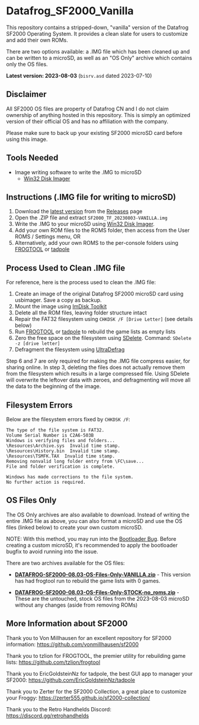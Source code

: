 # Datafrog_SF2000_Vanilla
This repository contains a stripped-down, "vanilla" version of the Datafrog SF2000 Operating System. It provides a clean slate for users to customize and add their own ROMs.

There are two options available: a .IMG file which has been cleaned up and can be written to a microSD, as well as an "OS Only" archive which contains only the OS files.

**Latest version: 2023-08-03** (`bisrv.asd` dated 2023-07-10)

## Disclaimer
All SF2000 OS files are property of Datafrog CN and I do not claim ownership of anything hosted in this repository. This is simply an optimized version of their official OS and has no affiliation with the company.

Please make sure to back up your existing SF2000 microSD card before using this image.

## Tools Needed
- Image writing software to write the .IMG to microSD
  - [Win32 Disk Imager](https://sourceforge.net/projects/win32diskimager/)

## Instructions (.IMG file for writing to microSD)
1. Download the [latest version](https://github.com/Dteyn/Datafrog_SF2000_Vanilla/releases/download/2023.08.03/SF2000_TF_20230803-VANILLA.zip) from the [Releases](https://github.com/Dteyn/Datafrog_SF2000_Vanilla/releases) page
2. Open the .ZIP file and extract `SF2000_TF_20230803-VANILLA.img`
3. Write the .IMG to your microSD using [Win32 Disk Imager](https://sourceforge.net/projects/win32diskimager/).
4. Add your own ROM files to the ROMS folder, then access from the User ROMS / Settings menu, OR
5. Alternatively, add your own ROMS to the per-console folders using [FROGTOOL](https://github.com/tzlion/frogtool) or [tadpole](https://github.com/EricGoldsteinNz/tadpole)

## Process Used to Clean .IMG file
For reference, here is the process used to clean the .IMG file:

1. Create an image of the original Datafrog SF2000 microSD card using usbimager. Save a copy as backup.
2. Mount the image using [ImDisk Toolkit](https://sourceforge.net/projects/imdisk-toolkit/)
3. Delete all the ROM files, leaving folder structure intact
4. Repair the FAT32 filesystem using `CHKDSK /F [Drive Letter]` (see details below)
5. Run [FROGTOOL](https://github.com/tzlion/frogtool) or [tadpole](https://github.com/EricGoldsteinNz/tadpole) to rebuild the game lists as empty lists
6. Zero the free space on the filesystem using [SDelete](https://learn.microsoft.com/en-us/sysinternals/downloads/sdelete). Command: `SDelete -z [drive letter]`
7. Defragment the filesystem using [UltraDefrag](https://sourceforge.net/projects/ultradefrag/)

Step 6 and 7 are only required for making the .IMG file compress easier, for sharing online. In step 3, deleting the files does not actually remove them from the filesystem which results in a large compressed file. Using SDelete will overwrite the leftover data with zeroes, and defragmenting will move all the data to the beginning of the image.


## Filesystem Errors
Below are the filesystem errors fixed by `CHKDSK /F`:
```
The type of the file system is FAT32.
Volume Serial Number is C2A6-503B
Windows is verifying files and folders...
\Resources\Archive.sys  Invalid time stamp.
\Resources\History.bin  Invalid time stamp.
\Resources\TSMFK.TAX  Invalid time stamp.
Removing nonvalid long folder entry from \FC\save...
File and folder verification is complete.

Windows has made corrections to the file system.
No further action is required.
```

## OS Files Only
The OS Only archives are also available to download. Instead of writing the entire .IMG file as above, you can also format a microSD and use the OS files (linked below) to create your own custom microSD.

NOTE: With this method, you may run into the [Bootloader Bug](https://github.com/vonmillhausen/sf2000#bootloader-bug). Before creating a custom microSD, it's recommended to apply the bootloader bugfix to avoid running into the issue.

There are two archives available for the OS files:

- [**DATAFROG-SF2000-08.03-OS-Files-Only-VANILLA.zip**](https://github.com/Dteyn/Datafrog_SF2000_Vanilla/releases/download/2023.08.03/DATAFROG-SF2000-08.03-OS-Files-Only-VANILLA.zip) - This version has had frogtool run to rebuild the game lists with 0 games.

- [**DATAFROG-SF2000-08.03-OS-Files-Only-STOCK-no_roms.zip**](https://github.com/Dteyn/Datafrog_SF2000_Vanilla/releases/download/2023.08.03/DATAFROG-SF2000-08.03-OS-Files-Only-STOCK-no_roms.zip) - These are the untouched, stock OS files from the 2023-08-03 microSD without any changes (aside from removing ROMs)


## More Information about SF2000
Thank you to Von Millhausen for an excellent repository for SF2000 information: https://github.com/vonmillhausen/sf2000

Thank you to tzlion for FROGTOOL, the premier utility for rebuilding game lists: https://github.com/tzlion/frogtool

Thank you to EricGoldsteinNz for tadpole, the best GUI app to manager your SF2000: https://github.com/EricGoldsteinNz/tadpole

Thank you to Zerter for the SF2000 Collection, a great place to customize your Froggy: https://zerter555.github.io/sf2000-collection/

Thank you to the Retro Handhelds Discord: https://discord.gg/retrohandhelds
